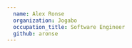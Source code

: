 ```yaml
---
  name: Alex Ronse
  organization: Jogabo
  occupation_title: Software Engineer
  github: aronse
---
```


